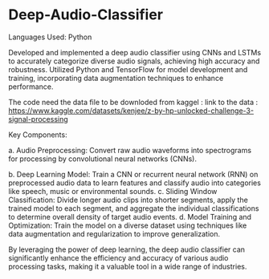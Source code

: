 # Deep-Audio-Classifier
Languages Used: Python

Developed and implemented a deep audio classifier using CNNs and LSTMs to accurately categorize diverse audio signals, achieving high accuracy and robustness. Utilized Python and TensorFlow for model development and training, incorporating data augmentation techniques to enhance performance.

The code need the data file to be downloded from kaggel : link to the data : https://www.kaggle.com/datasets/kenjee/z-by-hp-unlocked-challenge-3-signal-processing

Key Components: 

a. Audio Preprocessing: Convert raw audio waveforms into spectrograms for processing by convolutional neural networks (CNNs).


b. Deep Learning Model: Train a CNN or recurrent neural network (RNN) on preprocessed audio data to learn features and classify audio into categories like speech, music or environmental sounds. c. Sliding Window Classification: Divide longer audio clips into shorter segments, apply the trained model to each segment, and aggregate the individual classifications to determine overall density of target audio events. d. Model Training and Optimization: Train the model on a diverse dataset using techniques like data augmentation and regularization to improve generalization.

By leveraging the power of deep learning, the deep audio classifier can significantly enhance the efficiency and accuracy of various audio processing tasks, making it a valuable tool in a wide range of industries.
